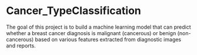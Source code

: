 # Cancer_TypeClassification
The goal of this project is to build a machine learning model that can predict whether a breast cancer diagnosis is malignant (cancerous) or benign (non-cancerous) based on various features extracted from diagnostic images and reports. 
